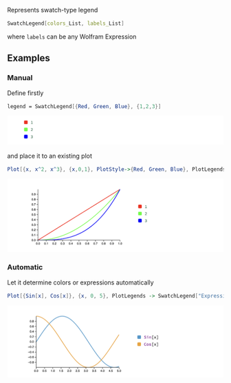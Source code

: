Represents swatch-type legend

```mathematica
SwatchLegend[colors_List, labels_List]
```

where `labels` can be any Wolfram Expression

## Examples
### Manual
Define firstly

```mathematica
legend = SwatchLegend[{Red, Green, Blue}, {1,2,3}]
```

![](./../../../Screenshot%202025-03-18%20at%2013.08.05.png)

and place it to an existing plot

```mathematica
Plot[{x, x^2, x^3}, {x,0,1}, PlotStyle->{Red, Green, Blue}, PlotLegends->legend]
```

![](./../../../Screenshot%202025-03-18%20at%2013.09.12.png)

### Automatic
Let it determine colors or expressions automatically

```mathematica
Plot[{Sin[x], Cos[x]}, {x, 0, 5}, PlotLegends -> SwatchLegend["Expressions"]]
```

![](./../../../Screenshot%202025-03-18%20at%2013.10.33.png)

